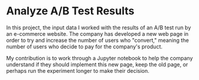 # Analyze A/B Test Results
In this project, the input data I worked with  the results of an A/B test run by an e-commerce website. 
The company has developed a new web page in order to try and increase the number of users who "convert,"
meaning the number of users who decide to pay for the company's product. 

My contribution is to work through a Jupyter notebook to help the company understand if they should implement this new page, 
keep the old page, or perhaps run the experiment longer to make their decision.
